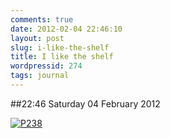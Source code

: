 ```yaml
---
comments: true
date: 2012-02-04 22:46:10
layout: post
slug: i-like-the-shelf
title: I like the shelf
wordpressid: 274
tags: journal
---
```


##22:46 Saturday 04 February 2012

[![P238](http://getfile4.posterous.com/getfile/files.posterous.com/thunderrabbit/EaaqCbleirIhbFebHvtyohwktzFtBaqehzstjojEpEkkDpFFigrwoAkykFdF/p238.jpg.scaled500.jpg)](http://getfile2.posterous.com/getfile/files.posterous.com/thunderrabbit/EaaqCbleirIhbFebHvtyohwktzFtBaqehzstjojEpEkkDpFFigrwoAkykFdF/p238.jpg.scaled1000.jpg)

